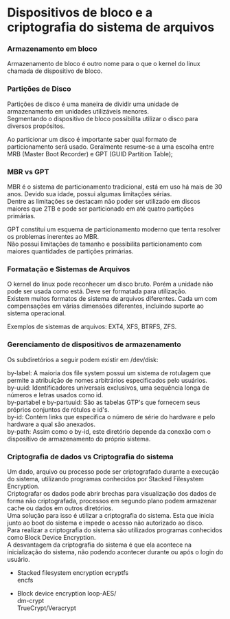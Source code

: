 # Dispositivos de bloco e a criptografia do sistema de arquivos

### Armazenamento em bloco

Armazenamento de bloco é outro nome para o que o kernel do linux chamada de dispositivo de bloco.

### Partições de Disco
<p>
Partições de disco é uma maneira de dividir uma unidade de armazenamento em unidades utilizáveis menores.<br />
Segmentando o dispositivo de bloco possibilita utilizar o disco para diversos propósitos.

Ao particionar um disco é importante saber qual formato de particionamento será usado. Geralmente resume-se a uma escolha entre MRB (Master Boot Recorder) e GPT (GUID Partition Table);
</p>

### MBR vs GPT
<p>
MBR é o sistema de particionamento tradicional, está em uso há mais de 30 anos. Devido sua idade, possui algumas limitações sérias.<br />
Dentre as limitações se destacam não poder ser utilizado em discos maiores que 2TB e pode ser particionado em até quatro partições primárias.

GPT constitui um esquema de particionamento moderno que tenta resolver os problemas inerentes ao MBR.<br />
Não possui limitações de tamanho e possibilita particionamento com maiores quantidades de partições primárias.
</p>

### Formatação e Sistemas de Arquivos
<p>
O kernel do linux pode reconhecer um disco bruto. Porém a unidade não pode ser usada como está. Deve ser formatada para utilização.<br />
Existem muitos formatos de sistema de arquivos diferentes. Cada um com compensações em várias dimensões diferentes, incluindo suporte ao sistema operacional.

Exemplos de sistemas de arquivos: EXT4, XFS, BTRFS, ZFS.
</p>

### Gerenciamento de dispositivos de armazenamento

Os subdiretórios a seguir podem existir em /dev/disk:
<p>
by-label: A maioria dos file system possui um sistema de rotulagem que permite a atribuição de nomes arbitrários especificados pelo usuários.<br />
by-uuid: Identificadores universais exclusivos, uma sequência longa de números e letras usados como id.<br />
by-partabel e by-partuuid: São as tabelas GTP's que fornecem seus próprios conjuntos de rótulos e id's.<br />
by-id: Contém links que especifica o número de série do hardware e pelo hardware a qual são anexados.<br />
by-path: Assim como o by-id, este diretório depende da conexão com o dispositivo de armazenamento do próprio sistema.
</p>

### Criptografia de dados vs Criptografia do sistema
<p>
Um dado, arquivo ou processo pode ser criptografado durante a execução do sistema, utilizando programas conhecidos por Stacked Filesystem Encryption.<br />
Criptografar os dados pode abrir brechas para visualização dos dados de forma não criptografada, processos em segundo plano podem armazenar cache ou dados em outros diretórios.<br />
Uma solução para isso é utilizar a criptografia do sistema. Esta que inicia junto ao boot do sistema e impede o acesso não autorizado ao disco.<br />
Para realizar a criptografia do sistema são utilizados programas conhecidos como Block Device Encryption.<br />
A desvantagem da criptografia do sistema é que ela acontece na inicialização do sistema, não podendo acontecer durante ou após o login do usuário.<br />

- Stacked filesystem encryption
ecryptfs<br />
encfs<br />

- Block device encryption
loop-AES/<br />
dm-crypt<br />
TrueCrypt/Veracrypt
</p>
